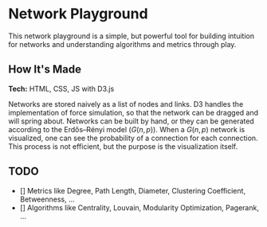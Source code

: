 # Network Playground

This network playground is a simple, but powerful tool for building intuition
for networks and understanding algorithms and metrics through play.

## How It's Made

**Tech:** HTML, CSS, JS with D3.js

Networks are stored naively as a list of nodes and links. D3 handles the 
implementation of force simulation, so that the network can be dragged and
will spring about. Networks can be built by hand, or they can be generated
according to the Erdős–Rényi model ($G(n, p)$). When a $G(n, p)$ network is
visualized, one can see the probability of a connection for each connection.
This process is not efficient, but the purpose is the visualization itself.

## TODO

- [] Metrics like Degree, Path Length, Diameter, Clustering Coefficient, 
Betweenness, ...
- [] Algorithms like Centrality, Louvain, Modularity Optimization, Pagerank, 
...
